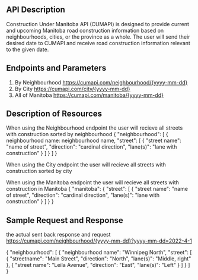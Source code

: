 ## API Description

Construction Under Manitoba API (CUMAPI) is designed to provide current and upcoming Manitoba road construction information based on neighbourhoods, cities, or the province as a whole. The user will send their desired date to CUMAPI and receive road construction information relevant to the given date. 

## Endpoints and Parameters

1. By Neighbourhood
  https://cumapi.com/neighbourhood/{yyyy-mm-dd}
2. By City
  https://cumapi.com/city/{yyyy-mm-dd}
3. All of Manitoba
  https://cumapi.com/manitoba/{yyyy-mm-dd}

## Description of Resources
When using the Neighbourhood endpoint the user will recieve all streets with construction sorted by neighbourhood
{
"neighbourhood": [
  {
    neighbourhood name: neighbourhood name,
    "street": [
       {
         "street name": "name of street",
         "direction": "cardinal direction",
         "lane(s)": "lane with construction"
       }
      ]
    }
  ]
}

When using the City endpoint the user will recieve all streets with construction sorted by city


When using the Manitoba endpoint the user will recieve all streets with construction in Manitoba
{
  "manitoba": {
  "street": [
    {
      "street name": "name of street",
      "direction": "cardinal direction",
      "lane(s)": "lane with construction"
    }
    ]
  } 
}

## Sample Request and Response
the actual sent back response and request
https://cumapi.com/neighbourhood/{yyyy-mm-dd}?yyyy-mm-dd=2022-4-1

{
"neighbourhood": [
  {
    "neighbourhood name": "Winnipeg North",
    "street": [
       {
         "streetname": "Main Street",
         "direction": "North",
         "lane(s)": "Middle, right"
       },
       {
         "street name": "Leila Avenue",
         "direction": "East",
         "lane(s)": "Left"
       }
      ]
    }
  ]
}
